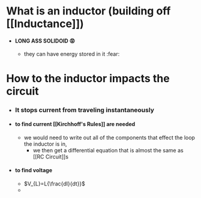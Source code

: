 # What is an inductor (building off [[Inductance]])
- #### LONG ASS SOLIDOID :rage: 
	- they can have energy stored in it :fear:

# How to the inductor impacts the circuit
- ### It stops current from traveling instantaneously
- #### to find current [[Kirchhoff's Rules]] are needed
	-  we would need to write out all of the components that effect the loop the inductor is in, 
		- we then get a differential equation that is almost the same as [[RC Circuit]]s 
- #### to find voltage
	- $V_{L}=L{\frac{dI}{dt}}$
	- 
